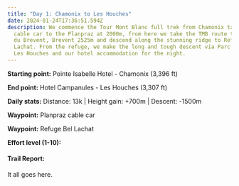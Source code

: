 ```yaml
---
title: "Day 1: Chamonix to Les Houches"
date: 2024-01-24T17:36:51.594Z
description: We commence the Tour Mont Blanc full trek from Chamonix taking the
  cable car to the Planpraz at 2000m, from here we take the TMB route to the Col
  du Brevent, Brevent 2525m and descend along the stunning ridge to Refuge Bel
  Lachat. From the refuge, we make the long and tough descent via Parc Merlet to
  Les Houches and our hotel accommodation for the night.
---
```

**Starting point:** Pointe Isabelle Hotel - Chamonix (3,396 ft)

**End point:** Hotel Campanules - Les Houches (3,307 ft)

**Daily stats:** Distance: 13k | Height gain: +700m | Descent: -1500m

**Waypoint:** Planpraz cable car

**Waypoint:** Refuge Bel Lachat

**Effort level (1-10):**

#### Trail Report:

It all goes here.